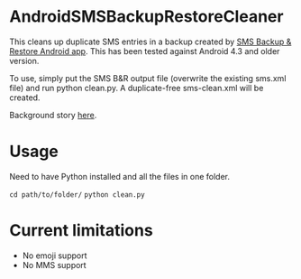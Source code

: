AndroidSMSBackupRestoreCleaner
==============================

This cleans up duplicate SMS entries in a backup created by [SMS Backup &amp; Restore Android app](https://play.google.com/store/apps/details?id=com.riteshsahu.SMSBackupRestore). This has been tested against Android 4.3 and older version.

To use, simply put the SMS B&amp;R output file (overwrite the existing sms.xml file) and run python clean.py. A duplicate-free sms-clean.xml will be created.

Background story [here](http://blog.radj.me/removing-duplicates-sms-backup-restore-xml-android).

Usage 
=====

Need to have Python installed and all the files in one folder.

`cd path/to/folder/`
`python clean.py`

Current limitations
===================
* No emoji support
* No MMS support
